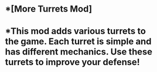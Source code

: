 # *[More Turrets Mod]
# *This mod adds various turrets to the game. Each turret is simple and has different mechanics. Use these turrets to improve your defense!
